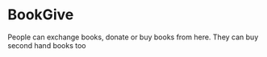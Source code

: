 # BookGive

People can exchange books, donate or buy books from here.
They can buy second hand books too
